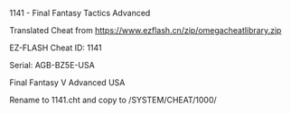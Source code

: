 1141 - Final Fantasy Tactics Advanced

Translated Cheat from https://www.ezflash.cn/zip/omegacheatlibrary.zip

EZ-FLASH Cheat ID: 1141

Serial: AGB-BZ5E-USA

Final Fantasy V Advanced USA

Rename to 1141.cht and copy to /SYSTEM/CHEAT/1000/
